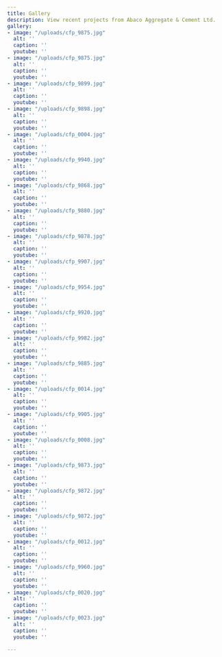 ```yaml
---
title: Gallery
description: View recent projects from Abaco Aggregate & Cement Ltd.
gallery:
- image: "/uploads/cfp_9875.jpg"
  alt: ''
  caption: ''
  youtube: ''
- image: "/uploads/cfp_9875.jpg"
  alt: ''
  caption: ''
  youtube: ''
- image: "/uploads/cfp_9899.jpg"
  alt: ''
  caption: ''
  youtube: ''
- image: "/uploads/cfp_9898.jpg"
  alt: ''
  caption: ''
  youtube: ''
- image: "/uploads/cfp_0004.jpg"
  alt: ''
  caption: ''
  youtube: ''
- image: "/uploads/cfp_9940.jpg"
  alt: ''
  caption: ''
  youtube: ''
- image: "/uploads/cfp_9868.jpg"
  alt: ''
  caption: ''
  youtube: ''
- image: "/uploads/cfp_9880.jpg"
  alt: ''
  caption: ''
  youtube: ''
- image: "/uploads/cfp_9878.jpg"
  alt: ''
  caption: ''
  youtube: ''
- image: "/uploads/cfp_9907.jpg"
  alt: ''
  caption: ''
  youtube: ''
- image: "/uploads/cfp_9954.jpg"
  alt: ''
  caption: ''
  youtube: ''
- image: "/uploads/cfp_9920.jpg"
  alt: ''
  caption: ''
  youtube: ''
- image: "/uploads/cfp_9982.jpg"
  alt: ''
  caption: ''
  youtube: ''
- image: "/uploads/cfp_9885.jpg"
  alt: ''
  caption: ''
  youtube: ''
- image: "/uploads/cfp_0014.jpg"
  alt: ''
  caption: ''
  youtube: ''
- image: "/uploads/cfp_9905.jpg"
  alt: ''
  caption: ''
  youtube: ''
- image: "/uploads/cfp_0008.jpg"
  alt: ''
  caption: ''
  youtube: ''
- image: "/uploads/cfp_9873.jpg"
  alt: ''
  caption: ''
  youtube: ''
- image: "/uploads/cfp_9872.jpg"
  alt: ''
  caption: ''
  youtube: ''
- image: "/uploads/cfp_9872.jpg"
  alt: ''
  caption: ''
  youtube: ''
- image: "/uploads/cfp_0012.jpg"
  alt: ''
  caption: ''
  youtube: ''
- image: "/uploads/cfp_9960.jpg"
  alt: ''
  caption: ''
  youtube: ''
- image: "/uploads/cfp_0020.jpg"
  alt: ''
  caption: ''
  youtube: ''
- image: "/uploads/cfp_0023.jpg"
  alt: ''
  caption: ''
  youtube: ''

---
```


